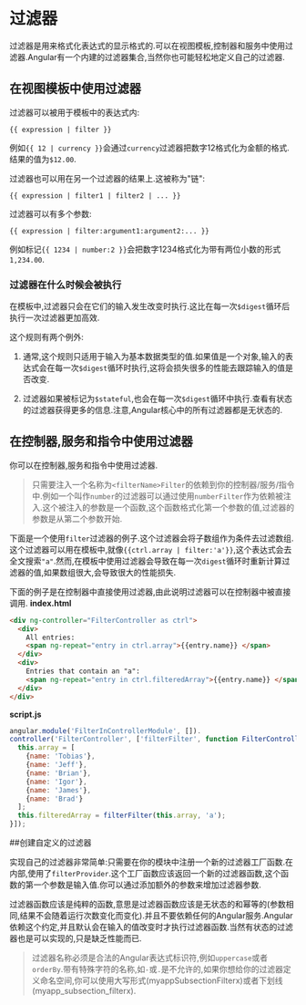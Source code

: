 # 过滤器

过滤器是用来格式化表达式的显示格式的.可以在视图模板,控制器和服务中使用过滤器.Angular有一个内建的过滤器集合,当然你也可能轻松地定义自己的过滤器.

## 在视图模板中使用过滤器

过滤器可以被用于模板中的表达式内:

```
{{ expression | filter }}
```

例如`{{ 12 | currency }}`会通过`currency`过滤器把数字12格式化为金额的格式.结果的值为`$12.00`.

过滤器也可以用在另一个过滤器的结果上.这被称为"链":

```
{{ expression | filter1 | filter2 | ... }}
```

过滤器可以有多个参数:

```
{{ expression | filter:argument1:argument2:... }}
```

例如标记`{{ 1234 | number:2 }}`会把数字1234格式化为带有两位小数的形式`1,234.00`.

### 过滤器在什么时候会被执行

在模板中,过滤器只会在它们的输入发生改变时执行.这比在每一次`$digest`循环后执行一次过滤器更加高效.

这个规则有两个例外:

1. 通常,这个规则只适用于输入为基本数据类型的值.如果值是一个对象,输入的表达式会在每一次`$digest`循环时执行,这将会损失很多的性能去跟踪输入的值是否改变.

2. 过滤器如果被标记为`$stateful`,也会在每一次`$digest`循环中执行.查看有状态的过滤器获得更多的信息.注意,Angular核心中的所有过滤器都是无状态的.


## 在控制器,服务和指令中使用过滤器

你可以在控制器,服务和指令中使用过滤器.

> 只需要注入一个名称为`<filterName>Filter`的依赖到你的控制器\/服务\/指令中.例如一个叫作`number`的过滤器可以通过使用`numberFilter`作为依赖被注入.这个被注入的参数是一个函数,这个函数格式化第一个参数的值,过滤器的参数是从第二个参数开始.

下面是一个使用`filter`过滤器的例子.这个过滤器会将子数组作为条件去过滤数组.这个过滤器可以用在模板中,就像`{{ctrl.array | filter:'a'}}`,这个表达式会去全文搜索`"a"`.然而,在模板中使用过滤器会导致在每一次`digest`循环时重新计算过滤器的值,如果数组很大,会导致很大的性能损失.

下面的例子是在控制器中直接使用过滤器,由此说明过滤器可以在控制器中被直接调用.
**index.html**
```html
<div ng-controller="FilterController as ctrl">
  <div>
    All entries:
    <span ng-repeat="entry in ctrl.array">{{entry.name}} </span>
  </div>
  <div>
    Entries that contain an "a":
    <span ng-repeat="entry in ctrl.filteredArray">{{entry.name}} </span>
  </div>
</div>
```
**script.js**
```js
angular.module('FilterInControllerModule', []).
controller('FilterController', ['filterFilter', function FilterController(filterFilter) {
  this.array = [
    {name: 'Tobias'},
    {name: 'Jeff'},
    {name: 'Brian'},
    {name: 'Igor'},
    {name: 'James'},
    {name: 'Brad'}
  ];
  this.filteredArray = filterFilter(this.array, 'a');
}]);
```

##创建自定义的过滤器

实现自己的过滤器非常简单:只需要在你的模块中注册一个新的过滤器工厂函数.在内部,使用了`filterProvider`.这个工厂函数应该返回一个新的过滤器函数,这个函数的第一个参数是输入值.你可以通过添加额外的参数来增加过滤器参数.

过滤器函数应该是纯粹的函数,意思是过滤器函数应该是无状态的和幂等的(参数相同,结果不会随着运行次数变化而变化).并且不要依赖任何的Angular服务.Angular依赖这个约定,并且默认会在输入的值改变时才执行过滤器函数.当然有状态的过滤器也是可以实现的,只是缺乏性能而已.

>  过滤器名称必须是合法的Angular表达式标识符,例如`uppercase`或者`orderBy`.带有特殊字符的名称,如`-`或`.`是不允许的,如果你想给你的过滤器定义命名空间,你可以使用大写形式(myappSubsectionFilterx)或者下划线(myapp_subsection_filterx).

